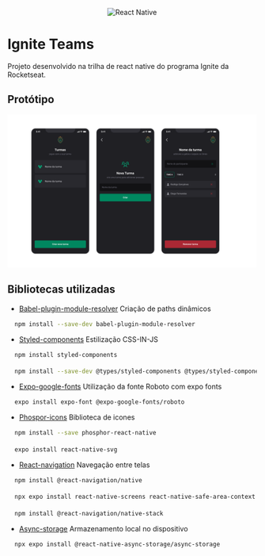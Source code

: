 <p align="center">
  <img src="https://xesque.rocketseat.dev/platform/1659122823166.svg" alt="React Native">
</p>

# Ignite Teams
Projeto desenvolvido na trilha de react native do programa Ignite da Rocketseat.

## Protótipo
<img src="./assets/Screens.png" alt="Protótipo das telas">

## Bibliotecas utilizadas
- [Babel-plugin-module-resolver](https://www.npmjs.com/package/babel-plugin-module-resolver)
Criação de paths dinâmicos
```bash
  npm install --save-dev babel-plugin-module-resolver
```

- [Styled-components](https://styled-components.com/docs)
Estilização CSS-IN-JS
```bash
  npm install styled-components

  npm install --save-dev @types/styled-components @types/styled-components-react-native
```

- [Expo-google-fonts](https://docs.expo.dev/guides/using-custom-fonts/#using-a-google-font)
Utilização da fonte Roboto com expo fonts
```bash
  expo install expo-font @expo-google-fonts/roboto
```

- [Phospor-icons](https://phosphoricons.com/)
Biblioteca de icones
```bash
  npm install --save phosphor-react-native

  expo install react-native-svg
```

- [React-navigation](https://reactnavigation.org/docs/getting-started/)
Navegação entre telas
```bash
  npm install @react-navigation/native

  npx expo install react-native-screens react-native-safe-area-context

  npm install @react-navigation/native-stack
```

- [Async-storage](https://docs.expo.dev/versions/latest/sdk/async-storage/)
Armazenamento local no dispositivo
```bash
  npx expo install @react-native-async-storage/async-storage
```
